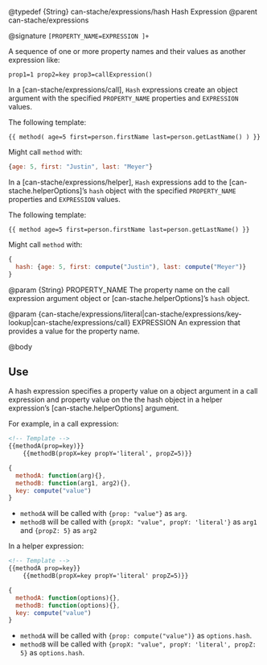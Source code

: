 @typedef {String} can-stache/expressions/hash Hash Expression
@parent can-stache/expressions

@signature `[PROPERTY_NAME=EXPRESSION ]+`

A sequence of one or more property names and their values as another expression like:

```
prop1=1 prop2=key prop3=callExpression()
```

In a [can-stache/expressions/call], `Hash` expressions
create an object argument with the specified `PROPERTY_NAME` properties
and `EXPRESSION` values.

The following template:

```
{{ method( age=5 first=person.firstName last=person.getLastName() ) }}
```

Might call `method` with:

```javascript
{age: 5, first: "Justin", last: "Meyer"}
```

In a [can-stache/expressions/helper], `Hash` expressions
add to the [can-stache.helperOptions]’s `hash` object with the specified `PROPERTY_NAME` properties
and `EXPRESSION` values.

The following template:

```
{{ method age=5 first=person.firstName last=person.getLastName() }}
```

Might call `method` with:

```javascript
{
  hash: {age: 5, first: compute("Justin"), last: compute("Meyer")}
}
```


@param {String} PROPERTY_NAME The property name on the call expression
argument object or [can-stache.helperOptions]’s `hash` object.

@param {can-stache/expressions/literal|can-stache/expressions/key-lookup|can-stache/expressions/call} EXPRESSION An expression that provides a
value for the property name.

@body

## Use

A hash expression specifies a property value on a object argument in a call expression
and property value on the the hash object in a helper expression’s [can-stache.helperOptions] argument.

For example, in a call expression:

```html
<!-- Template -->
{{methodA(prop=key)}}
	{{methodB(propX=key propY='literal', propZ=5)}}
```

```javascript
{
  methodA: function(arg){},
  methodB: function(arg1, arg2){},
  key: compute("value")
}
```

 - `methodA` will be called with `{prop: "value"}` as `arg`.
 - `methodB` will be called with `{propX: "value", propY: 'literal'}` as `arg1` and `{propZ: 5}` as `arg2`

In a helper expression:

```html
<!-- Template -->
{{methodA prop=key}}
	{{methodB(propX=key propY='literal' propZ=5)}}
```

```javascript
{
  methodA: function(options){},
  methodB: function(options){},
  key: compute("value")
}
```

 - `methodA` will be called with `{prop: compute("value")}` as `options.hash`.
 - `methodB` will be called with `{propX: "value", propY: 'literal', propZ: 5}` as `options.hash`.
